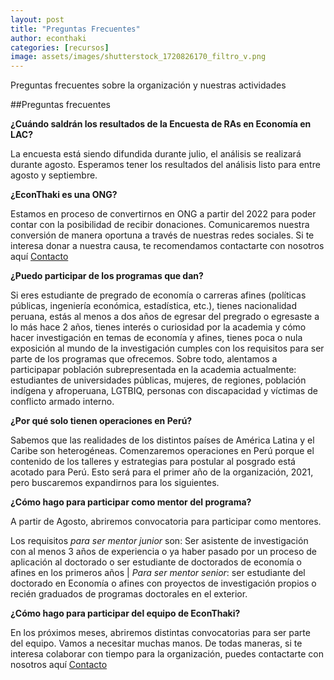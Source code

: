 ```yaml
---
layout: post
title: "Preguntas Frecuentes"
author: econthaki
categories: [recursos]
image: assets/images/shutterstock_1720826170_filtro_v.png
---
```


Preguntas frecuentes sobre la organización y nuestras actividades


##Preguntas frecuentes

**¿Cuándo saldrán los resultados de la Encuesta de RAs en Economía en LAC?**

La encuesta está siendo difundida durante julio, el análisis se realizará durante agosto. Esperamos tener los resultados del análisis listo para entre agosto y septiembre.

**¿EconThaki es una ONG?**

Estamos en proceso de convertirnos en ONG a partir del 2022 para poder contar con la posibilidad de recibir donaciones. Comunicaremos nuestra conversión de manera oportuna a través de nuestras redes sociales. Si te interesa donar a nuestra causa, te recomendamos contactarte con nosotros aquí [Contacto][contacto-link]

[contacto-link]:   https://econthaki.github.io/contact.html


**¿Puedo participar de los programas que dan?**

Si eres estudiante de pregrado de economía o carreras afines (políticas públicas, ingeniería económica, estadística, etc.), tienes nacionalidad peruana, estás al menos a dos años de egresar del pregrado o egresaste a lo más hace 2 años, tienes interés o curiosidad por la academia y cómo hacer investigación en temas de economía y afines, tienes poca o nula exposición al mundo de la investigación cumples con los requisitos para ser parte de los programas que ofrecemos. Sobre todo, alentamos a participapar población subrepresentada en la academia actualmente: estudiantes de universidades públicas, mujeres, de regiones, población indígena y afroperuana, LGTBIQ, personas con discapacidad y víctimas de conflicto armado interno.

**¿Por qué solo tienen operaciones en Perú?**

Sabemos que las realidades de los distintos países de América Latina y el Caribe son heterogéneas. Comenzaremos operaciones en Perú porque el contenido de los talleres y estrategias para postular al posgrado está acotado para Perú. Esto será para el primer año de la organización, 2021, pero buscaremos expandirnos para los siguientes.

**¿Cómo hago para participar como mentor del programa?**

A partir de Agosto, abriremos convocatoria para participar como mentores. 

Los requisitos *para ser mentor junior* son: Ser asistente de investigación con al menos 3 años de experiencia o ya haber pasado por un proceso de aplicación al doctorado o ser estudiante de doctorados de economía o afines en los primeros años | *Para ser mentor senior*: ser estudiante del doctorado en Economía o afines con proyectos de investigación propios o recién graduados de programas doctorales en el exterior.

**¿Cómo hago para participar del equipo de EconThaki?**

En los próximos meses, abriremos distintas convocatorias para ser parte del equipo. Vamos a necesitar muchas manos. De todas maneras, si te interesa colaborar con tiempo para la organización, puedes contactarte con nosotros aquí [Contacto][contacto-link]

[contacto-link]:   https://econthaki.github.io/contact.html
